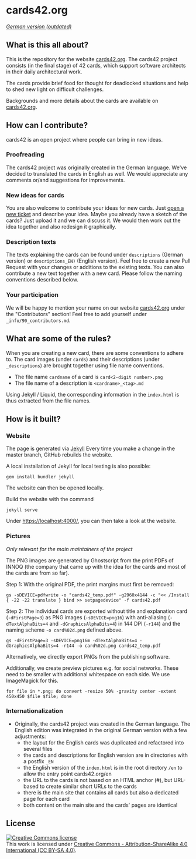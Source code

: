 # cards42.org

*[German version (outdated)](README_de.md)*

## What is this all about?

This is the repository for the website [cards42.org](https://cards42.org). The cards42 project consists (in the final stage) of 42 cards, which support software architects in their daily architectural work.

The cards provide brief food for thought for deadlocked situations and help to shed new light on difficult challenges.

Backgrounds and more details about the cards are available on [cards42.org](https://cards42.org).

## How can I contribute?

cards42 is an open project where people can bring in new ideas.


### Proofreading

The cards42 project was originally created in the German language.
We've decided to translated the cards in English as well.
We would appreciate any comments or/and suggestions for improvements.

### New ideas for cards

You are also welcome to contribute your ideas for new cards.
Just [open a new ticket](https://github.com/innoq/cards42org_en/issues/new) and describe your idea.
Maybe you already have a sketch of the cards?
Just upload it and we can discuss it.
We would then work out the idea together and also redesign it graphically.

### Description texts

The texts explaining the cards can be found under `descriptions` (German version) or `descriptions_EN)` (English version).
Feel free to create a new Pull Request with your changes or additions to the existing texts.
You can also contribute a new text together with a new card.
Please follow the naming conventions described below.

### Your participation

We will be happy to mention your name on our website [cards42.org](https://cards42.org) under the "Contributors" section!
Feel free to add yourself under `_info/90_contributors.md`.

## What are some of the rules?

When you are creating a new card, there are some conventions to adhere to.
The card images (under `cards`) and their descriptions (under `_descriptions`) are brought together using file name conventions.

* The file name `cardname` of a card is `card<2-digit number>.png`
* The file name of a description is `<cardname>_<tag>.md`

Using Jekyll / Liquid, the corresponding information in the `index.html` is thus extracted from the file names.

## How is it built?

### Website

The page is generated via [Jekyll](https://jekyllrb.com/)
Every time you make a change in the master branch, GitHub rebuilds the website.

A local installation of Jekyll for local testing is also possible:

```
gem install bundler jekyll
```

The website can then be opened locally.

Build the website with the command

```
jekyll serve
```

Under <https://localhost:4000/>, you can then take a look at the website.

### Pictures

_Only relevant for the main maintainers of the project_

The PNG images are generated by Ghostscript from the print PDFs of INNOQ (the company that came up with the idea for the cards and most of the cards are from so far).

Step 1: With the original PDF, the print margins must first be removed:

```
gs -sDEVICE=pdfwrite -o "cards42_temp.pdf" -g2960x4144 -c "<< /Install { -22 -22 translate } bind >> setpagedevice" -f cards42.pdf
```

Step 2: The individual cards are exported without title and explanation card (`-dFirstPage=3`) as PNG images (`-sDEVICE=png16`) with anti-aliasing (`-dTextAlphaBits=4` and `-dGraphicsAlphaBits=4`) in 144 DPI (`-r144`) and the naming scheme `-o card%02d.png` defined above.

```
gs -dFirstPage=3 -sDEVICE=png16m -dTextAlphaBits=4 -dGraphicsAlphaBits=4 -r144 -o card%02d.png cards42_temp.pdf
```

Alternatively, we directly export PNGs from the publishing software.


Additionally, we create preview pictures e.g. for social networks. These need to be smaller with additional whitespace on each side. We use ImageMagick for this.

```
for file in *.png; do convert -resize 50% -gravity center -extent 450x450 $file $file; done
```

### Internationalization

* Originally, the cards42 project was created in the German language. The English edition was integrated in the original German version with a few adjustments:
  * the layout for the English cards was duplicated and refactored into several files
  * the cards and descriptions for English version are in directories with a postfix `_EN`
  * the English version of the `index.html` is in the root directory `/en` to allow the entry point cards42.org/en
  * the URL to the cards is not based on an HTML anchor (#), but URL-based to create similar short URLs to the cards
  * there is the main site that contains all cards but also a dedicated page for each card
  * both content on the main site and the cards' pages are identical

## License

<a rel="license" href="http://creativecommons.org/licenses/by-sa/4.0/"><img alt="Creative Commons license" style="border-width:0" src="https://i.creativecommons.org/l/by-sa/4.0/88x31.png" /></a><br />This work is licensed under <a rel="license" href="http://creativecommons.org/licenses/by-sa/4.0/">Creative Commons - Attribution-ShareAlike 4.0 International (CC BY-SA 4.0)</a>.